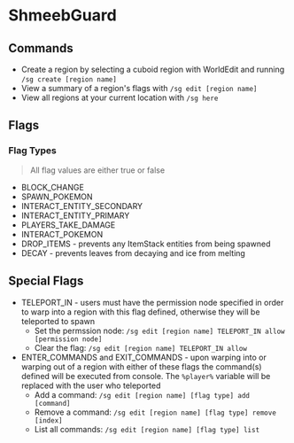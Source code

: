 # ShmeebGuard

## Commands
* Create a region by selecting a cuboid region with WorldEdit and running `/sg create [region name]`
* View a summary of a region's flags with `/sg edit [region name]`
* View all regions at your current location with `/sg here`

## Flags
### Flag Types
> All flag values are either true or false
* BLOCK_CHANGE
* SPAWN_POKEMON
* INTERACT_ENTITY_SECONDARY
* INTERACT_ENTITY_PRIMARY
* PLAYERS_TAKE_DAMAGE
* INTERACT_POKEMON
* DROP_ITEMS - prevents any ItemStack entities from being spawned
* DECAY - prevents leaves from decaying and ice from melting

## Special Flags
* TELEPORT_IN - users must have the permission node specified in order to warp into a region with this flag defined, otherwise they will be teleported to spawn
  * Set the permssion node: `/sg edit [region name] TELEPORT_IN allow [permission node]`
  * Clear the flag: `/sg edit [region name] TELEPORT_IN allow`
* ENTER_COMMANDS and EXIT_COMMANDS - upon warping into or warping out of a region with either of these flags the command(s) defined will be executed from console. The `%player%` variable will be replaced with the user who teleported
  * Add a command: `/sg edit [region name] [flag type] add [command]`
  * Remove a command: `/sg edit [region name] [flag type] remove [index]`
  * List all commands: `/sg edit [region name] [flag type] list`
